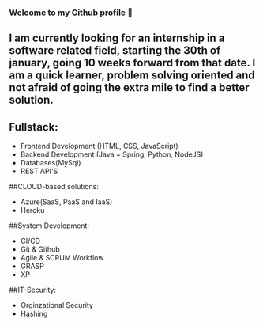 ### Welcome to my Github profile 👋
## I am currently looking for an internship in a software related field, starting the 30th of january, going 10 weeks forward from that date. I am a quick learner, problem solving oriented and not afraid of going the extra mile to find a better solution.


## Fullstack:
- Frontend Development (HTML, CSS, JavaScript)
- Backend Development (Java + Spring, Python, NodeJS)
- Databases(MySql)
- REST API'S

##CLOUD-based solutions:
- Azure(SaaS, PaaS and IaaS)
- Heroku

##System Development:
- CI/CD
- Git & Github
- Agile & SCRUM Workflow
- GRASP
- XP

##IT-Security:
- Orginzational Security
- Hashing

